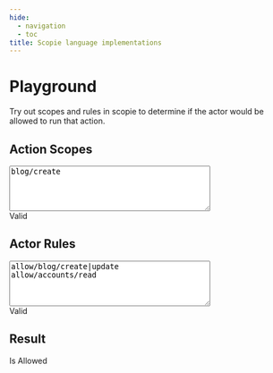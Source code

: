 ```yaml
---
hide:
  - navigation
  - toc
title: Scopie language implementations
---
```


# Playground

Try out scopes and rules in scopie to determine if the actor would be allowed to run that action.

## Action Scopes

<textarea class="md-typeset" multiline id="action-scopes-input" rows="5" cols="42" wrap="off">
blog/create
</textarea>
<div id="action-scopes-error">Valid</div>

## Actor Rules

<textarea class="md-typeset"id="actor-rules-input" rows="5" cols="42" wrap="off">
allow/blog/create|update
allow/accounts/read
</textarea>
<div id="actor-rules-error">Valid</div>

## Result
<div id="is-allowed">Is Allowed</div>

<script defer async src="/static/playground.js"></script>
